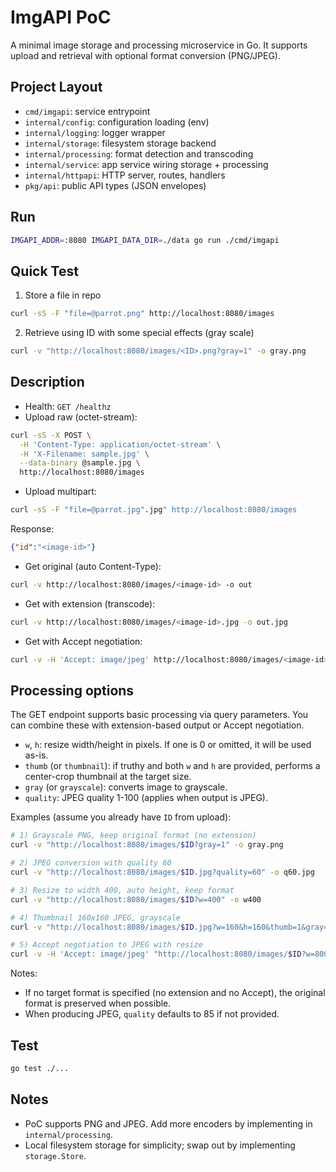 # ImgAPI PoC

A minimal image storage and processing microservice in Go. It supports upload and retrieval with optional format conversion (PNG/JPEG).

## Project Layout

- `cmd/imgapi`: service entrypoint
- `internal/config`: configuration loading (env)
- `internal/logging`: logger wrapper
- `internal/storage`: filesystem storage backend
- `internal/processing`: format detection and transcoding
- `internal/service`: app service wiring storage + processing
- `internal/httpapi`: HTTP server, routes, handlers
- `pkg/api`: public API types (JSON envelopes)

## Run

```bash
IMGAPI_ADDR=:8080 IMGAPI_DATA_DIR=./data go run ./cmd/imgapi
```

## Quick Test
1. Store a file in repo
```bash
curl -sS -F "file=@parrot.png" http://localhost:8080/images
```

2. Retrieve using ID with some special effects (gray scale)
```bash
curl -v "http://localhost:8080/images/<ID>.png?gray=1" -o gray.png
```

## Description

- Health: `GET /healthz`
- Upload raw (octet-stream):

```bash
curl -sS -X POST \
  -H 'Content-Type: application/octet-stream' \
  -H 'X-Filename: sample.jpg' \
  --data-binary @sample.jpg \
  http://localhost:8080/images
```

- Upload multipart:

```bash
curl -sS -F "file=@parrot.jpg".jpg" http://localhost:8080/images
```

Response:

```json
{"id":"<image-id>"}
```

- Get original (auto Content-Type):

```bash
curl -v http://localhost:8080/images/<image-id> -o out
```

- Get with extension (transcode):

```bash
curl -v http://localhost:8080/images/<image-id>.jpg -o out.jpg
```

- Get with Accept negotiation:

```bash
curl -v -H 'Accept: image/jpeg' http://localhost:8080/images/<image-id> -o out.jpg
```

## Processing options

The GET endpoint supports basic processing via query parameters. You can combine these with extension-based output or Accept negotiation.

- `w`, `h`: resize width/height in pixels. If one is 0 or omitted, it will be used as-is.
- `thumb` (or `thumbnail`): if truthy and both `w` and `h` are provided, performs a center-crop thumbnail at the target size.
- `gray` (or `grayscale`): converts image to grayscale.
- `quality`: JPEG quality 1-100 (applies when output is JPEG).

Examples (assume you already have `ID` from upload):

```bash
# 1) Grayscale PNG, keep original format (no extension)
curl -v "http://localhost:8080/images/$ID?gray=1" -o gray.png

# 2) JPEG conversion with quality 60
curl -v "http://localhost:8080/images/$ID.jpg?quality=60" -o q60.jpg

# 3) Resize to width 400, auto height, keep format
curl -v "http://localhost:8080/images/$ID?w=400" -o w400

# 4) Thumbnail 160x160 JPEG, grayscale
curl -v "http://localhost:8080/images/$ID.jpg?w=160&h=160&thumb=1&gray=1" -o thumb160.jpg

# 5) Accept negotiation to JPEG with resize
curl -v -H 'Accept: image/jpeg' "http://localhost:8080/images/$ID?w=800" -o 800.jpg
```

Notes:
- If no target format is specified (no extension and no Accept), the original format is preserved when possible.
- When producing JPEG, `quality` defaults to 85 if not provided.

## Test

```bash
go test ./...
```

## Notes

- PoC supports PNG and JPEG. Add more encoders by implementing in `internal/processing`.
- Local filesystem storage for simplicity; swap out by implementing `storage.Store`.
